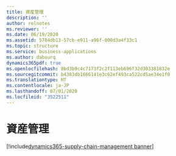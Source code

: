 ```yaml
---
title: 資産管理
description: ''
author: relnotes
ms.reviewer: ''
ms.date: 06/19/2020
ms.assetid: 5784db13-57cb-e911-a96f-000d3a4f33c1
ms.topic: structure
ms.service: business-applications
ms.author: dabourq
dynamics365pdf: true
ms.openlocfilehash: 8bd3b9c4c7173f2c2f113eb696f32d303381832e
ms.sourcegitcommit: b4383db1666141e3c62ef493ca522cd5ae34e1f0
ms.translationtype: HT
ms.contentlocale: ja-JP
ms.lasthandoff: 07/01/2020
ms.locfileid: "3522511"
---
```

# <a name="asset-management"></a>資産管理

[!include[dynamics365-supply-chain-management banner](../includes/dynamics365-supply-chain-management.md)]

<!--structure start-->

<!--structure end-->



